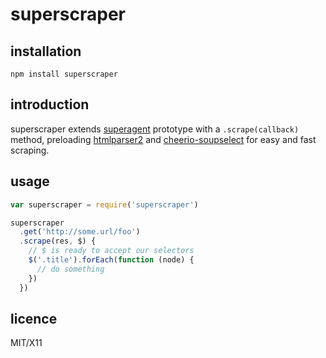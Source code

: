 # superscraper

## installation

`npm install superscraper`

## introduction

superscraper extends [superagent](https://github.com/visionmedia/superagent) prototype with a `.scrape(callback)` method, preloading [htmlparser2](https://github.com/FB55/node-htmlparser) and [cheerio-soupselect](https://github.com/MatthewMueller/cheerio-soupselect) for easy and fast scraping.

## usage

```javascript
var superscraper = require('superscraper')

superscraper
  .get('http://some.url/foo')
  .scrape(res, $) {
    // $ is ready to accept our selectors
    $('.title').forEach(function (node) {
      // do something
    })
  })
```

## licence

MIT/X11

